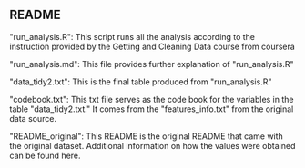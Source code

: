 ## README

"run_analysis.R": This script runs all the analysis according to the instruction provided by the Getting and Cleaning Data course from coursera

"run_analysis.md": This file provides further explanation of "run_analysis.R"

"data_tidy2.txt": This is the final table produced from "run_analysis.R"

"codebook.txt": This txt file serves as the code book for the variables in the table "data_tidy2.txt." It comes from the "features_info.txt" from the original data source.

"README_original": This README is the original README that came with the original dataset. Additional information on how the values were obtained can be found here.